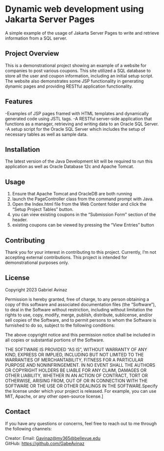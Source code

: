 # Dynamic web development using Jakarta Server Pages

A simple example of the usage of Jakarta Server Pages to write and retrieve information from a SQL server.

## Project Overview

This is a demonstrational project showing an example of a website for companies to post various coupons.  This site utilized a SQL database to store all the user and coupon information, including an initial setup script.  The website also demonstrates some JSP functionality in generating dynamic pages and providing RESTful application functionality.

## Features

-Examples of JSP pages framed with HTML templates and dynamically generated code using JSTL tags.
-A RESTful server-side application that functions as a manager, retrieving and writing data to an Oracle SQL Server.  
-A setup script for the Oracle SQL Server which includes the setup of necessary tables as well as sample data.

## Installation

The latest version of the Java Development kit will be required to run this application as well as Oracle Database 12c and Apache Tomcat.  

## Usage

1. Ensure that Apache Tomcat and OracleDB are both running
2. launch the PageController class from the command prompt with Java.
3. Open the Index.html file from the Web Content folder and click the “Setup Project Tables” button.
3. you can view existing coupons in the “Submission Form” section of the header.
4. existing coupons can be viewed by pressing the “View Entries” button

## Contributing

Thank you for your interest in contributing to this project. Currently, I’m not accepting external contributions. This project is intended for demonstrational purposes only.

## License

Copyright 2023 Gabriel Avinaz

Permission is hereby granted, free of charge, to any person obtaining a copy of this software and associated documentation files (the “Software”), to deal in the Software without restriction, including without limitation the rights to use, copy, modify, merge, publish, distribute, sublicense, and/or sell copies of the Software, and to permit persons to whom the Software is furnished to do so, subject to the following conditions:

The above copyright notice and this permission notice shall be included in all copies or substantial portions of the Software.

THE SOFTWARE IS PROVIDED “AS IS”, WITHOUT WARRANTY OF ANY KIND, EXPRESS OR IMPLIED, INCLUDING BUT NOT LIMITED TO THE WARRANTIES OF MERCHANTABILITY, FITNESS FOR A PARTICULAR PURPOSE AND NONINFRINGEMENT. IN NO EVENT SHALL THE AUTHORS OR COPYRIGHT HOLDERS BE LIABLE FOR ANY CLAIM, DAMAGES OR OTHER LIABILITY, WHETHER IN AN ACTION OF CONTRACT, TORT OR OTHERWISE, ARISING FROM, OUT OF OR IN CONNECTION WITH THE SOFTWARE OR THE USE OR OTHER DEALINGS IN THE SOFTWARE.Specify the license under which your project is released. For example, you can use MIT, Apache, or any other open-source license.]


## Contact

If you have any questions or concerns, feel free to reach out to me through the following channels:  

Creator: 
    Email: [Gavinaz@my365@bellevue.edu](Gavinaz@my365@bellevue.edu)\
    GitHub: <https://github.com/GabeAvinaz>


